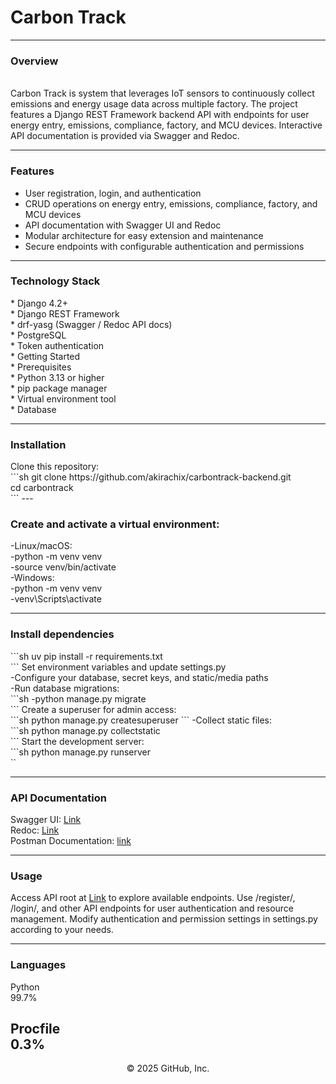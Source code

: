 <h1>
 Carbon Track
</h1>

---
<h3>
 Overview
</h3>
<br>
Carbon Track is system that leverages IoT sensors to continuously collect emissions and energy usage data across multiple factory. The project features a Django REST Framework backend API with endpoints for user energy entry, emissions, compliance, factory, and MCU devices. Interactive API documentation is provided via Swagger and Redoc.

---
<h3>
 Features 
</h3>

*   User registration, login, and authentication <br>
*   CRUD operations on energy entry, emissions, compliance, factory, and MCU devices <br>
*   API documentation with Swagger UI and Redoc <br>
*   Modular architecture for easy extension and maintenance <br>
*   Secure endpoints with configurable authentication and permissions <br>

---
<h3>
 Technology Stack 
</h3>
*   Django 4.2+ <br>
*   Django REST Framework <br>
*   drf-yasg (Swagger / Redoc API docs) <br>
*   PostgreSQL <br>
*   Token authentication <br>
*   Getting Started <br>
*   Prerequisites <br>
*   Python 3.13 or higher <br>
*   pip package manager <br>
*   Virtual environment tool <br>
*   Database <br>

---
<h3>
 Installation<br>
</h3>
Clone this repository: <br>
```sh
git clone https://github.com/akirachix/carbontrack-backend.git <br>
cd carbontrack <br>
```
---
<h3>
  Create and activate a virtual environment: <br>
</h3>
-Linux/macOS: <br>
-python -m venv venv <br>
-source venv/bin/activate <br>
-Windows: <br>
-python -m venv venv <br>
-venv\Scripts\activate <br>

---
<h3>
  Install dependencies <br>
</h3>
```sh
 uv pip install -r requirements.txt <br>
 ```
 Set environment variables and update settings.py <br>
-Configure your database, secret keys, and static/media paths <br>
-Run database migrations: <br>
```sh
-python manage.py migrate <br>
```
 Create a superuser for admin access: <br>
 ```sh
 python manage.py createsuperuser
 ```
-Collect static files: <br>
```sh
 python manage.py collectstatic <br>
 ```
 Start the development server: <br>
 ```sh
  python manage.py runserver <br>
``

---
<h3>
  API Documentation<br>
</h3>

Swagger UI: [Link](https://carbon-track-680e7cff8d27.herokuapp.com/api/schema/swagger-ui/) <br>
Redoc: [Link](https://carbon-track-680e7cff8d27.herokuapp.com/api/schema/redoc/) <br>
Postman Documentation: [link](https://documenter.getpostman.com/view/45609889/2sB3HooJrj)

---
<h3>
  Usage <br>
</h3>

Access API root at [Link](https://carbon-track-680e7cff8d27.herokuapp.com/api/) to explore available endpoints.
Use /register/, /login/, and other API endpoints for user authentication and resource management.
Modify authentication and permission settings in settings.py according to your needs.

---


<h3>
 Languages <br>
</h3>
Python <br>
99.7% <br>

Procfile <br>
0.3% <br>
---

<p align="center">
 © 2025 GitHub, Inc.
</p>
